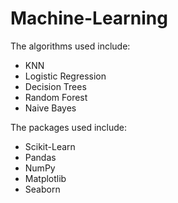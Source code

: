 # Machine-Learning

The algorithms used include:
* KNN
* Logistic Regression
* Decision Trees
* Random Forest
* Naive Bayes

The packages used include:
* Scikit-Learn
* Pandas
* NumPy
* Matplotlib
* Seaborn
